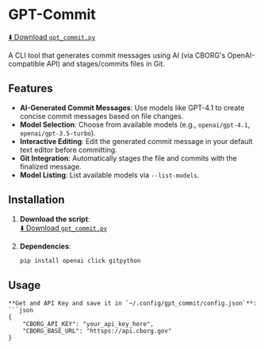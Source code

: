 # GPT-Commit

[⬇️ Download `gpt_commit.py`](https://github.com/aryabhatt/gpt-commit/raw/main/gpt_commit.py)

A CLI tool that generates commit messages using AI (via CBORG's OpenAI-compatible API) and stages/commits files in Git.

## Features
- **AI-Generated Commit Messages**: Use models like GPT-4.1 to create concise commit messages based on file changes.
- **Model Selection**: Choose from available models (e.g., `openai/gpt-4.1`, `openai/gpt-3.5-turbo`).
- **Interactive Editing**: Edit the generated commit message in your default text editor before committing.
- **Git Integration**: Automatically stages the file and commits with the finalized message.
- **Model Listing**: List available models via `--list-models`.

## Installation
1. **Download the script**:  
   [⬇️ Download `gpt_commit.py`](https://github.com/aryabhatt/gpt-commit/raw/main/gpt_commit.py)

2. **Dependencies**:
   ```bash
   pip install openai click gitpython

## Usage
    **Get and API Key and save it in `~/.config/gpt_commit/config.json`**:
    ```json
    {
        "CBORG_API_KEY": "your_api_key_here",
        "CBORG_BASE_URL": "httsps://api.cborg.gov"
    }
